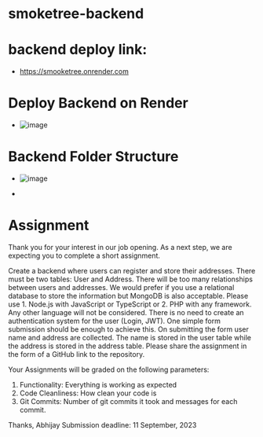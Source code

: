 # smoketree-backend

# backend deploy link:
- https://smooketree.onrender.com

# Deploy Backend on Render

- ![image](https://github.com/priyankaphulmante98/smoketree-backend/assets/103947245/87df1090-0670-4197-8ab3-397e26fa913c)

# Backend Folder Structure

- ![image](https://github.com/priyankaphulmante98/smoketree-backend/assets/103947245/89a8c6b9-07b8-4d22-ac6d-2c3a5cc868b2)


- 
# Assignment

Thank you for your interest in our job opening. As a next step, we are expecting you to complete a short assignment.

Create a backend where users can register and store their addresses. There must be two tables: User and Address. There will be too many relationships between users and addresses. We would prefer if you use a relational database to store the information but MongoDB is also acceptable. Please use 1. Node.js with JavaScript or TypeScript or 2. PHP with any framework. Any other language will not be considered. There is no need to create an authentication system for the user (Login, JWT). One simple form submission should be enough to achieve this. On submitting the form user name and address are collected. The name is stored in the user table while the address is stored in the address table. Please share the assignment in the form of a GitHub link to the repository.

Your Assignments will be graded on the following parameters:
1. Functionality: Everything is working as expected
2. Code Cleanliness: How clean your code is
3. Git Commits: Number of git commits it took and messages for each commit.


Thanks,
Abhijay
Submission deadline: 11 September, 2023
